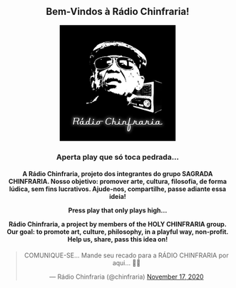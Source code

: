 <!doctype html>
<html lang="pt" class="no-js">
<head>
    <meta charset="utf-8">
    <meta http-equiv="x-ua-compatible" content="ie=edge">
    <meta name="viewport" content="width=device-width, initial-scale=1.0"> 
    <title>Rádio Chinfraria</title>
    <meta name="description" content="Simple HTML5 Page layout template with header, footer, sidebar etc.">
    <link rel="stylesheet" href="style.css">    
</head>  
<center>
<h2>Bem-Vindos à Rádio Chinfraria!</h2>  
<p></p>
<p>
<img src="https://github.com/RadioChinfraria/radiochinfraria.github.io/blob/main/RadioChinfrariaJohn.png?raw=true" height="260" class="center">
    
<!-- BEGINS: AUTO-GENERATED MUSES RADIO PLAYER CODE -->
<script type="text/javascript" src="https://hosted.muses.org/mrp.js"></script>
<script type="text/javascript">
MRP.insert({
'url':'http://stream.zeno.fm/f5w9ygtf3uhvv',
'codec':'mp3',
'volume':100,
'autoplay':true,
'jsevents':true,
'buffering':0,
'title':'Rádio Chinfraria',
'welcome':'Só toca pedrada...',
'wmode':'transparent',
'skin':'arvyskin',
'width':350,
'height':70
});
</script>
<!-- ENDS: AUTO-GENERATED MUSES RADIO PLAYER CODE -->    
    
<p></p>
<p></p>
<h3>Aperta play que só toca pedrada...</h3>
<p></p>
<p>
<h4>A Rádio Chinfraria, projeto dos integrantes do grupo SAGRADA CHINFRARIA. Nosso objetivo: promover arte, cultura, filosofia, de forma lúdica, sem fins lucrativos. Ajude-nos, compartilhe, passe adiante essa ideia!
<p></p>
Press play that only plays high...

Rádio Chinfraria, a project by members of the HOLY CHINFRARIA group. Our goal: to promote art, culture, philosophy, in a playful way, non-profit. Help us, share, pass this idea on!
</h4>
</p>
<center>
<blockquote class="twitter-tweet"><p lang="pt" dir="ltr">COMUNIQUE-SE... Mande seu recado para a RÁDIO CHINFRARIA por aqui... 🤟😉</p>&mdash; Rádio Chinfraria (@chinfraria) <a href="https://twitter.com/chinfraria/status/1328581746275868672?ref_src=twsrc%5Etfw">November 17, 2020</a></blockquote> <script async src="https://platform.twitter.com/widgets.js" charset="utf-8"></script>

<audio><source src="https://doc-0g-30-docs.googleusercontent.com/docs/securesc/0781fre053vcb0u9dr3kqkao6ltsep2t/20todtd8l2rub3s1cmq72lgqu70lvgj0/1605989550000/04891651114017176695/04891651114017176695/1CDqDjQDkM1TNrmWLrqnBkIt3nk1kfHVn?e=download&amp;authuser=1" type="audio/mpeg"></audio>
</center>


